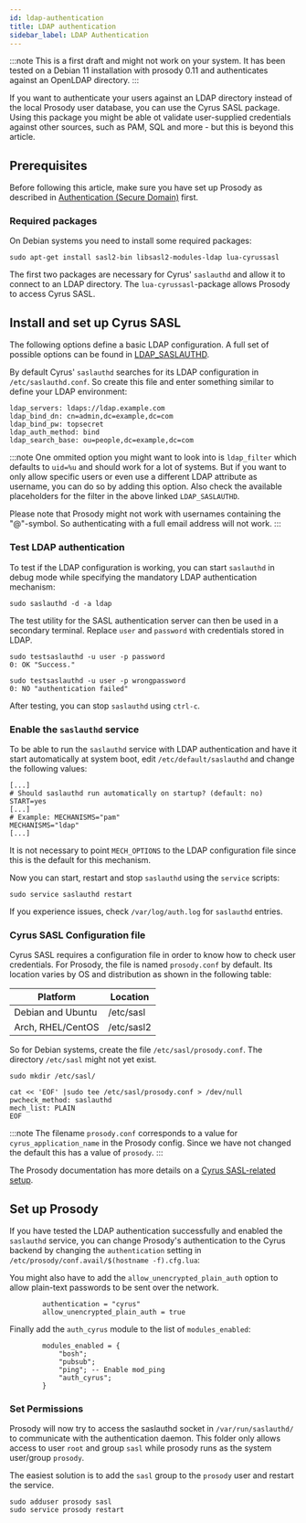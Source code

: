 ```yaml
---
id: ldap-authentication
title: LDAP authentication
sidebar_label: LDAP Authentication
---
```


:::note
This is a first draft and might not work on your system. It has been 
tested on a Debian 11 installation with prosody 0.11  and authenticates 
against an OpenLDAP directory.
:::

If you want to authenticate your users against an LDAP directory instead 
of the local Prosody user database, you can use the Cyrus SASL package. 
Using this package you might be able ot validate user-supplied credentials 
against other sources, such as PAM, SQL and more - but this is beyond 
this article.

## Prerequisites

Before following this article, make sure you have set up Prosody as 
described in [Authentication (Secure Domain)](secure-domain.md) first.

### Required packages

On Debian systems you need to install some required packages:

```
sudo apt-get install sasl2-bin libsasl2-modules-ldap lua-cyrussasl
```

The first two packages are necessary for Cyrus' `saslauthd` and allow it 
to connect to an LDAP directory. The `lua-cyrussasl`-package allows 
Prosody to access Cyrus SASL.

## Install and set up Cyrus SASL

The following options define a basic LDAP configuration. A full set of 
possible options can be found in [LDAP_SASLAUTHD](https://github.com/winlibs/cyrus-sasl/blob/master/saslauthd/LDAP_SASLAUTHD).

By default Cyrus' `saslauthd` searches for its LDAP configuration in 
`/etc/saslauthd.conf`. So create this file and enter something similar 
to define your LDAP environment:

```
ldap_servers: ldaps://ldap.example.com
ldap_bind_dn: cn=admin,dc=example,dc=com
ldap_bind_pw: topsecret
ldap_auth_method: bind
ldap_search_base: ou=people,dc=example,dc=com
```

:::note
One ommited option you might want to look into is `ldap_filter` which 
defaults to `uid=%u` and should work for a lot of systems. But if you 
want to only allow specific users or even use a different LDAP attribute 
as username, you can do so by adding this option. Also check the available 
placeholders for the filter in the above linked `LDAP_SASLAUTHD`.

Please note that Prosody might not work with usernames containing the 
"@"-symbol. So authenticating with a full email address will not work.
:::

### Test LDAP authentication

To test if the LDAP configuration is working, you can start `saslauthd` in 
debug mode while specifying the mandatory LDAP authentication mechanism:

```
sudo saslauthd -d -a ldap
```

The test utility for the SASL authentication server can then be used in a 
secondary terminal. Replace `user` and `password` with credentials stored 
in LDAP.

```
sudo testsaslauthd -u user -p password
0: OK "Success."

sudo testsaslauthd -u user -p wrongpassword
0: NO "authentication failed"
```

After testing, you can stop `saslauthd` using `ctrl-c`.

### Enable the `saslauthd` service

To be able to run the `saslauthd` service with LDAP authentication and have 
it start automatically at system boot, edit `/etc/default/saslauthd` and 
change the following values:

```
[...]
# Should saslauthd run automatically on startup? (default: no)
START=yes
[...]
# Example: MECHANISMS="pam"
MECHANISMS="ldap"
[...]
```

It is not necessary to point `MECH_OPTIONS` to the LDAP configuration file 
since this is the default for this mechanism.

Now you can start, restart and stop `saslauthd` using the `service` scripts:

```
sudo service saslauthd restart
```

If you experience issues, check `/var/log/auth.log` for `saslauthd` entries.

### Cyrus SASL Configuration file

Cyrus SASL requires a configuration file in order to know how to check user 
credentials. For Prosody, the file is named `prosody.conf` by default. 
Its location varies by OS and distribution as shown in the following table:

| Platform          | Location   |
| ----------------- | ---------- |
| Debian and Ubuntu | /etc/sasl  |
| Arch, RHEL/CentOS | /etc/sasl2 |

So for Debian systems, create the file `/etc/sasl/prosody.conf`. 
The directory `/etc/sasl` might not yet exist.

```
sudo mkdir /etc/sasl/

cat << 'EOF' |sudo tee /etc/sasl/prosody.conf > /dev/null
pwcheck_method: saslauthd
mech_list: PLAIN
EOF
```

:::note
The filename `prosody.conf`  corresponds to a value for `cyrus_application_name` 
in the Prosody config. Since we have not changed the default this has a value 
of `prosody`.
:::

The Prosody documentation has more details on a 
[Cyrus SASL-related setup](https://prosody.im/doc/cyrus_sasl).

## Set up Prosody

If you have tested the LDAP authentication successfully and enabled the 
`saslauthd` service, you can change Prosody's authentication to the Cyrus backend 
by changing the `authentication` setting in 
`/etc/prosody/conf.avail/$(hostname -f).cfg.lua`:

You might also have to add the `allow_unencrypted_plain_auth` option to allow 
plain-text passwords to be sent over the network. 

```
        authentication = "cyrus"
        allow_unencrypted_plain_auth = true
```

Finally add the `auth_cyrus` module to the list of `modules_enabled`:

```
        modules_enabled = {
            "bosh";
            "pubsub";
            "ping"; -- Enable mod_ping
            "auth_cyrus";
        }
```


### Set Permissions

Prosody will now try to access the saslauthd socket in 
`/var/run/saslauthd/` to communicate with the authentication daemon. 
This folder only allows access to user `root` and group `sasl` while prosody 
runs as the system user/group `prosody`. 

The easiest solution is to add the `sasl` group to the `prosody` user and 
restart the service.

```
sudo adduser prosody sasl
sudo service prosody restart
```

